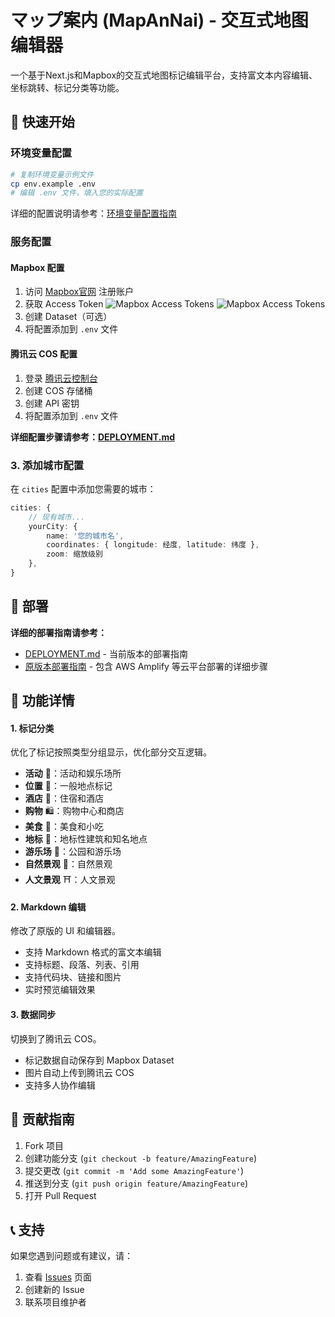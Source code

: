 # マップ案内 (MapAnNai) - 交互式地图编辑器

一个基于Next.js和Mapbox的交互式地图标记编辑平台，支持富文本内容编辑、坐标跳转、标记分类等功能。

## 🚀 快速开始

### 环境变量配置
```bash
# 复制环境变量示例文件
cp env.example .env
# 编辑 .env 文件，填入您的实际配置
```

详细的配置说明请参考：[环境变量配置指南](DEPLOYMENT.md#1-环境变量配置)

### 服务配置

#### Mapbox 配置
1. 访问 [Mapbox官网](https://www.mapbox.com/) 注册账户
2. 获取 Access Token
![Mapbox Access Tokens](READMEIMG/mapbox1.png)
![Mapbox Access Tokens](READMEIMG/mapbox2.png)
3. 创建 Dataset（可选）
4. 将配置添加到 `.env` 文件

#### 腾讯云 COS 配置
1. 登录 [腾讯云控制台](https://console.cloud.tencent.com/)
2. 创建 COS 存储桶
3. 创建 API 密钥
4. 将配置添加到 `.env` 文件

**详细配置步骤请参考：[DEPLOYMENT.md](DEPLOYMENT.md)**

### 3. 添加城市配置
在 `cities` 配置中添加您需要的城市：

```typescript
cities: {
    // 现有城市...
    yourCity: {
        name: '您的城市名',
        coordinates: { longitude: 经度, latitude: 纬度 },
        zoom: 缩放级别
    },
}
```

## 🚀 部署

**详细的部署指南请参考：**
- [DEPLOYMENT.md](DEPLOYMENT.md) - 当前版本的部署指南
- [原版本部署指南](https://github.com/OikuraAmatsume/mapannai-public) - 包含 AWS Amplify 等云平台部署的详细步骤


## 🎯 功能详情

#### 1. 标记分类
优化了标记按照类型分组显示，优化部分交互逻辑。

- **活动** 🎯：活动和娱乐场所
- **位置** 📍：一般地点标记
- **酒店** 🏨：住宿和酒店
- **购物** 🛍️：购物中心和商店
- **美食** 🍜：美食和小吃
- **地标** 🌆：地标性建筑和知名地点
- **游乐场** 🎡：公园和游乐场
- **自然景观** 🗻：自然景观
- **人文景观** ⛩️：人文景观

#### 2. Markdown 编辑
修改了原版的 UI 和编辑器。

- 支持 Markdown 格式的富文本编辑
- 支持标题、段落、列表、引用
- 支持代码块、链接和图片
- 实时预览编辑效果

#### 3. 数据同步
切换到了腾讯云 COS。

- 标记数据自动保存到 Mapbox Dataset
- 图片自动上传到腾讯云 COS
- 支持多人协作编辑


## 🤝 贡献指南

1. Fork 项目
2. 创建功能分支 (`git checkout -b feature/AmazingFeature`)
3. 提交更改 (`git commit -m 'Add some AmazingFeature'`)
4. 推送到分支 (`git push origin feature/AmazingFeature`)
5. 打开 Pull Request

## 📞 支持

如果您遇到问题或有建议，请：

1. 查看 [Issues](../../issues) 页面
2. 创建新的 Issue
3. 联系项目维护者

